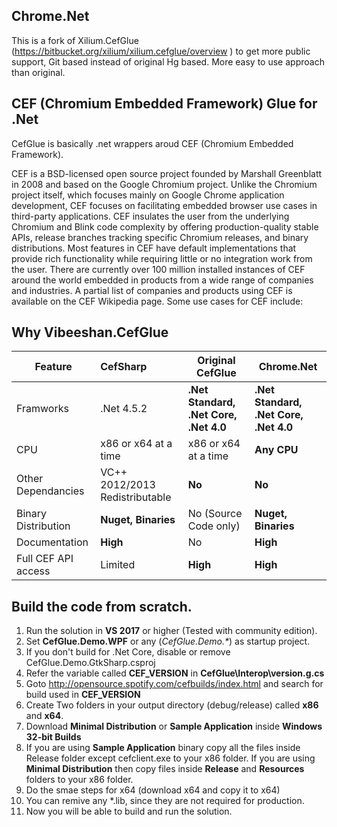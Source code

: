 ## Chrome.Net

This is a fork of Xilium.CefGlue (https://bitbucket.org/xilium/xilium.cefglue/overview ) to get more public support, Git based instead of original Hg based. More easy to use approach than original.

## CEF (Chromium Embedded Framework) Glue for .Net
CefGlue is basically .net wrappers aroud CEF (Chromium Embedded Framework).

CEF is a BSD-licensed open source project founded by Marshall Greenblatt in 2008 and based on the Google Chromium project. Unlike the Chromium project itself, which focuses mainly on Google Chrome application development, CEF focuses on facilitating embedded browser use cases in third-party applications. CEF insulates the user from the underlying Chromium and Blink code complexity by offering production-quality stable APIs, release branches tracking specific Chromium releases, and binary distributions. Most features in CEF have default implementations that provide rich functionality while requiring little or no integration work from the user. There are currently over 100 million installed instances of CEF around the world embedded in products from a wide range of companies and industries. A partial list of companies and products using CEF is available on the CEF Wikipedia page. Some use cases for CEF include:

## Why Vibeeshan.CefGlue

| Feature              | CefSharp          | Original CefGlue                       |Chrome.Net                             |
| -------------------- |:------------------| ---------------------------------------|---------------------------------------|
| Framworks            | .Net 4.5.2        | **.Net Standard, .Net Core, .Net 4.0** | **.Net Standard, .Net Core, .Net 4.0** |
| CPU                  | x86 or x64 at a time          | x86 or x64 at a time       | **Any CPU**                            |
| Other Dependancies   | VC++ 2012/2013 Redistributable    | **No**                 | **No**                                 |
| Binary Distribution  | **Nuget, Binaries**| No (Source Code only)                 | **Nuget, Binaries**                    |
| Documentation        | **High**          | No                                     | **High**                               |
| Full CEF API access  | Limited           | **High**                               | **High**                               |

## Build the code from scratch.

1. Run the solution in **VS 2017** or higher (Tested with community edition).
1. Set **CefGlue.Demo.WPF** or any (_CefGlue.Demo.*_) as startup project.
1. If you don't build for .Net Core, disable or remove CefGlue.Demo.GtkSharp.csproj
1. Refer the variable called **CEF_VERSION** in **CefGlue\Interop\version.g.cs** 
1. Goto http://opensource.spotify.com/cefbuilds/index.html and search for build used in **CEF_VERSION**
1. Create Two folders in your output directory (debug/release) called **x86** and **x64**.
1. Download **Minimal Distribution** or **Sample Application** inside **Windows 32-bit Builds**
1. If you are using **Sample Application** binary copy all the files inside Release folder except cefclient.exe to your x86 folder. If you are using **Minimal Distribution** then copy files inside **Release** and **Resources** folders to your x86 folder. 
1. Do the smae steps for x64 (download x64 and copy it to x64)
1. You can remive any *.lib, since they are not required for production.
1. Now you will be able to build and run the solution.
